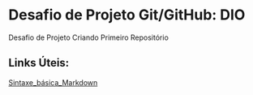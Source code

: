 # Desafio de Projeto Git/GitHub: DIO
Desafio de Projeto Criando Primeiro Repositório

## Links Úteis:
[Sintaxe_básica_Markdown](https://markdown.net.br/sintaxe-basica/)
